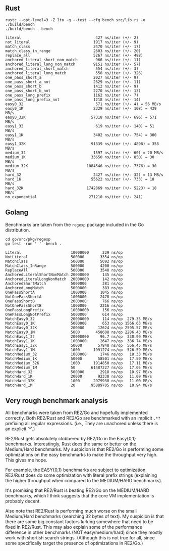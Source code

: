 Rust
----
```
rustc --opt-level=3 -Z lto -g --test --cfg bench src/lib.rs -o ./build/bench
./build/bench --bench

literal                                 427 ns/iter (+/- 2)
not_literal                            1917 ns/iter (+/- 9)
match_class                            2470 ns/iter (+/- 17)
match_class_in_range                   2603 ns/iter (+/- 20)
replace_all                            5267 ns/iter (+/- 488)
anchored_literal_short_non_match        966 ns/iter (+/- 11)
anchored_literal_long_non_match        9151 ns/iter (+/- 57)
anchored_literal_short_match            554 ns/iter (+/- 3)
anchored_literal_long_match             558 ns/iter (+/- 326)
one_pass_short_a                       2027 ns/iter (+/- 9)
one_pass_short_a_not                   2629 ns/iter (+/- 11)
one_pass_short_b                       1412 ns/iter (+/- 9)
one_pass_short_b_not                   2270 ns/iter (+/- 13)
one_pass_long_prefix                   1162 ns/iter (+/- 7)
one_pass_long_prefix_not               1218 ns/iter (+/- 14)
easy0_32                                571 ns/iter (+/- 4) = 56 MB/s
easy0_1K                               2329 ns/iter (+/- 108) = 439 MB/s
easy0_32K                             57318 ns/iter (+/- 696) = 571 MB/s
easy1_32                                619 ns/iter (+/- 140) = 51 MB/s
easy1_1K                               3402 ns/iter (+/- 754) = 300 MB/s
easy1_32K                             91339 ns/iter (+/- 4898) = 358 MB/s
medium_32                              1597 ns/iter (+/- 60) = 20 MB/s
medium_1K                             33650 ns/iter (+/- 850) = 30 MB/s
medium_32K                          1084546 ns/iter (+/- 7376) = 30 MB/s
hard_32                                2427 ns/iter (+/- 32) = 13 MB/s
hard_1K                               55622 ns/iter (+/- 733) = 18 MB/s
hard_32K                            1742869 ns/iter (+/- 5223) = 18 MB/s
no_exponential                       271210 ns/iter (+/- 241)
```

Golang
------
Benchmarks are taken from the `regexp` package included in the Go distribution.

```
cd go/src/pkg/regexp
go test -run ' ' -bench .

Literal                      10000000      229 ns/op
NotLiteral                   500000       3354 ns/op
MatchClass                   500000       5092 ns/op
MatchClass_InRange           500000       4200 ns/op
ReplaceAll                   500000       3548 ns/op
AnchoredLiteralShortNonMatch 20000000      145 ns/op
AnchoredLiteralLongNonMatch  20000000      142 ns/op
AnchoredShortMatch           5000000       381 ns/op
AnchoredLongMatch            5000000       383 ns/op
OnePassShortA                1000000      1045 ns/op
NotOnePassShortA             1000000      2478 ns/op
OnePassShortB                2000000       766 ns/op
NotOnePassShortB             1000000      2216 ns/op
OnePassLongPrefix            10000000      156 ns/op
OnePassLongNotPrefix         5000000       614 ns/op
MatchEasy0_32                20000000      114 ns/op  279.35 MB/s
MatchEasy0_1K                5000000       653 ns/op 1566.63 MB/s
MatchEasy0_32K               200000      12624 ns/op 2595.57 MB/s
MatchEasy0_1M                5000       458608 ns/op 2286.43 MB/s
MatchEasy1_32                20000000     96.7 ns/op  330.99 MB/s
MatchEasy1_1K                1000000      2647 ns/op  386.74 MB/s
MatchEasy1_32K               50000       57848 ns/op  566.45 MB/s
MatchEasy1_1M                1000      1991274 ns/op  526.59 MB/s
MatchMedium_32               1000000      1746 ns/op   18.33 MB/s
MatchMedium_1K               50000       58501 ns/op   17.50 MB/s
MatchMedium_32K              1000      1914850 ns/op   17.11 MB/s
MatchMedium_1M               50       61487227 ns/op   17.05 MB/s
MatchHard_32                 500000       2918 ns/op   10.97 MB/s
MatchHard_1K                 20000       92338 ns/op   11.09 MB/s
MatchHard_32K                1000      2979930 ns/op   11.00 MB/s
MatchHard_1M                 20       95889705 ns/op   10.94 MB/s
```


Very rough benchmark analysis
-----------------------------
All benchmarks were taken from RE2/Go and hopefully implemented correctly.
Both RE2/Rust and RE2/Go are benchmarked with an implicit `.*?` prefixing all 
regular expressions. (i.e., They are unachored unless there is an explicit 
'^'.)

RE2/Rust gets absolutely clobbered by RE2/Go in the Easy{0,1} benchmarks. 
Interestingly, Rust does the same or better on the Medium/Hard benchmarks. My 
suspicion is that RE2/Go is performing some optimizations on the easy 
benchmarks to make the throughput very high. This gives me hope.

For example, the EASY{0,1} benchmarks are subject to optimization. RE2/Rust
does do some optimization with literal prefix strings (explaining the higher
throughput when compared to the MEDIUM/HARD benchmarks).

It's promising that RE2/Rust is beating RE2/Go on the MEDIUM/HARD benchmarks, 
which I think suggests that the core VM implementation is probably decent.

Also note that RE2/Rust is performing much worse on the small Medium/Hard 
benchmarks (searching 32 bytes of text). My suspicion is that there are some 
big constant factors lurking somewhere that need to be fixed in RE2/Rust.
This may also explain some of the performance difference in other benchmarks 
(NOT easy/medium/hard) since they mostly work with shortish search strings.
(Although this is not true for all, since some specifically target the presence 
of optimizations in RE2/Go.)

